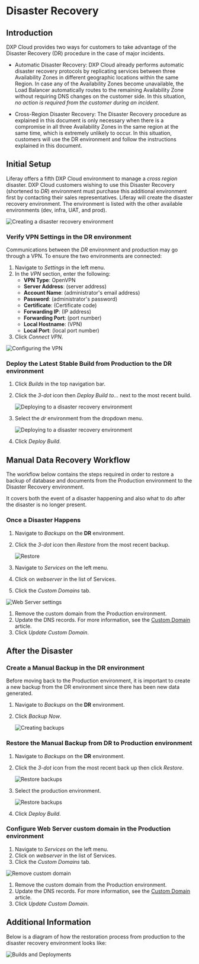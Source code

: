 # Disaster Recovery

## Introduction

DXP Cloud provides two ways for customers to take advantage of the Disaster Recovery (DR) procedure in the case of major incidents.

* Automatic Disaster Recovery: DXP Cloud already performs automatic disaster recovery protocols by replicating services between three Availability Zones in different geographic locations within the same Region. In case any of the Availability Zones become unavailable, the Load Balancer automatically routes to the remaining Availability Zone without requiring DNS changes on the customer side. In this situation, _no action is required from the customer during an incident_.

* Cross-Region Disaster Recovery: The Disaster Recovery procedure as explained in this document is only necessary when there is a compromise in all three Availability Zones in the same region at the same time, which is extremely unlikely to occur. In this situation, customers will use the DR environment and follow the instructions explained in this document.

## Initial Setup

Liferay offers a fifth DXP Cloud environment to manage a _cross region_ disaster. DXP Cloud customers wishing to use this Disaster Recovery (shortened to *DR*) environment must purchase this additional environment first by contacting their sales representatives. Liferay will create the disaster recovery environment. The environment is listed with the other available environments (dev, infra, UAT, and prod).

![Creating a disaster recovery environment](./disaster-recovery/images/01.png)

### Verify VPN Settings in the DR environment

Communications between the *DR* environment and production may go through a VPN. To ensure the two environments are connected:

1. Navigate to _Settings_ in the left menu.
1. In the _VPN_ section, enter the following:
    * **VPN Type**: OpenVPN
    * **Server Address**: (server address)
    * **Account Name**: (administrator's email address)
    * **Password**: (administrator's password)
    * **Certificate**: (Certificate code)
    * **Forwarding IP**: (IP address)
    * **Forwarding Port**: (port number)
    * **Local Hostname**: (VPN)
    * **Local Port**: (local port number)
1. Click _Connect VPN_.

![Configuring the VPN](./disaster-recovery/images/02.png)

### Deploy the Latest Stable Build from Production to the DR environment

1. Click _Builds_ in the top navigation bar.
1. Click the _3-dot_ icon then _Deploy Build to..._ next to the most recent build.

    ![Deploying to a disaster recovery environment](./disaster-recovery/images/03.png)

1. Select the _dr_ environment from the dropdown menu.

    ![Deploying to a disaster recovery environment](./disaster-recovery/images/04.png)

1. Click _Deploy Build_.

## Manual Data Recovery Workflow

The workflow below contains the steps required in order to restore a backup of database and documents from the Production environment to the Disaster Recovery environment.

It covers both the event of a disaster happening and also what to do after the disaster is no longer present.

### Once a Disaster Happens

1. Navigate to _Backups_ on the **DR** environment.
1. Click the _3-dot_ icon then _Restore_ from the most recent backup.

   ![Restore](./disaster-recovery/images/05.png)

1. Navigate to _Services_ on the left menu.
1. Click on _webserver_ in the list of Services.
1. Click the _Custom Domains_ tab.

![Web Server settings](./disaster-recovery/images/07.png)

1. Remove the custom domain from the Production environment.
1. Update the DNS records. For more information, see the [Custom Domain](https://help.liferay.com/hc/en-us/articles/360032856292) article.
1. Click _Update Custom Domain_.

## After the Disaster

### Create a Manual Backup in the DR environment

Before moving back to the Production environment, it is important to create a new backup from the DR environment since there has been new data generated.

1. Navigate to _Backups_ on the **DR** environment.
1. Click _Backup Now_.

    ![Creating backups](./disaster-recovery/images/08.png)

### Restore the Manual Backup from DR to Production environment

1. Navigate to _Backups_ on the **DR** environment.
1. Click the _3-dot_ icon from the most recent back up then click _Restore_.

    ![Restore backups](./disaster-recovery/images/09.png)

1. Select the production environment.

    ![Restore backups](./disaster-recovery/images/10.png)

1. Click _Deploy Build_.

### Configure Web Server custom domain in the Production environment

1. Navigate to _Services_ on the left menu.
1. Click on _webserver_ in the list of Services.
1. Click the _Custom Domains_ tab.

![Remove custom domain](./disaster-recovery/images/10.png)

1. Remove the custom domain from the Production environment.
1. Update the DNS records. For more information, see the [Custom Domain](https://help.liferay.com/hc/en-us/articles/360032856292) article.
1. Click _Update Custom Domain_.

## Additional Information

Below is a diagram of how the restoration process from production to the disaster recovery environment looks like:

![Builds and Deployments](./disaster-recovery/images/12.png)
